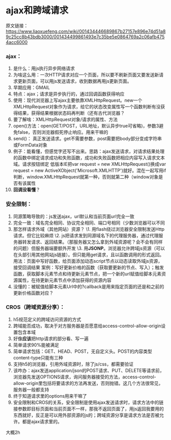 # ajax和跨域请求

原文链接：https://www.liaoxuefeng.com/wiki/001434446689867b27157e896e74d51a89c25cc8b43bdb3000/001434499861493e7c35be5e0864769a2c06afb4754acc6000

### ajax：

1. 是什么：用js执行异步网络请求
2. 为啥这么用：一次HTTP请求对应一个页面，所以要不刷新页面又要发送新请求更新页面，可以用js发送请求，收到数据再用js更新页面。
3. 早期应用：GMAIL
4. 特点：ajax；请求是异步执行的，通过回调函数获得响应
5. 使用：现代浏览器上写ajax主要依靠XMLHttpRequest。new一个XMLHttpRequest对象作为请求，给它的状态改变属性写一个函数判断有没获得结果，获得结果根据状态码再判断（还有古代浏览器？
6. 要了解啥：XMLHttpRequest对象/请求的属性、方法
7. open()方法：open(GET/POST，URL地址，默认异步true可省略)，参数3避免false，否则浏览器假死停止响应。用来干嘛的
8. send()： 真正发送请求。get不需要参数，post需要把body部分变成字符串或FormData对象
9. 例子：能看懂，但感觉字还写不出来。思路：ajax发送请求，对请求结果处理的函数中绑定请求成功和失败函数，成功和失败函数把相应内容写入请求文本域。请求按钮绑定
   低版本IE把var request = new XMLHttpRequest()换成var request = new ActiveXObject('Microsoft.XMLHTTP')就好。混在一起写用if判断，window.XMLHttpRequest就第一种，否则就第二种（window对象是否有该属性
10. **回调没看懂**？

### 安全限制：

1. 同源策略导致的：js发送ajax，url默认和当前页面url完全一致
2. 完全一致：域名完全相同、协议完全相同、端口号相同（少数浏览器可以不同
3. 那怎样请求外域（其他网站）资源？
   \1. 用flash绕过浏览器安全限制发送Http请求。但它比较麻烦
   \2. js把请求发到同源域名下的代理服务器，通过代理服务器转发请求、返回结果。（那服务器又怎么拿到外域资源呢？会不会有同样的问题）但服务器端要额外开发
   \3. 用**JSONP**。浏览器允许跨域js资源（可以在头部引用其他网站js链接）。但只能用get请求，且以函数调用的形式返回。
   用法：页面中写好函数，给页面添加动态script节点以动态读取外域js资源，接受回调结果
   案例：写好更新价格的函数（获取要更新的节点、写入）；触发函数，获取脚本元素节点和待更新元素节点，把一个新的url赋值给脚本元素资源属性，在待更新元素节点中添加获得的资源内容
4. 没懂的：被赋值给脚本元素Url中的?callback是用来指定页面的还是和之前的更新价格函数对应？

### CROS（跨域资源分享）：

1. h5规范定义的跨域访问资源的方式
2. 跨域能否成功，取决于对方服务器是否愿意给access-control-allow-origin设置包含本域
3. 好像**应该**把http请求的部分看、写一遍
4. 简单请求90%能被满足
5. 简单请求包括：GET、HEAD、POST，无自定义头。POST的内容类型content-type只能有三种
6. 支持h5的浏览器，引用外域资源时，除了js/css，都需要验证
7. 该咋办：ajax发送application/json的POST请求、PUT、DELETE等请求前，浏览器先发送OPTIONS请求，询问服务器接受的方法，access-control-allow-origin里包括将要请求的方法再发送，否则抛错。这几个方法很常见，服务器一般都支持
8. 终于知道请求里的options用来干嘛了
9. 安全限制和CROS的关系，安全限制是使用ajax发送请求时，请求方法中的链接参数即目标页面和当前页面不一样，那我不返回页面了，用js返回我要用的东西就好，反正是可以用外部资源的js的；跨域资源分享是请求方法是否被允许。都是ajax请求里的。

大概2h